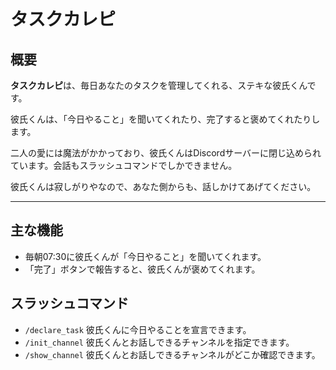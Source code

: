 # タスクカレピ

## 概要

**タスクカレピ**は、毎日あなたのタスクを管理してくれる、ステキな彼氏くんです。

彼氏くんは、「今日やること」を聞いてくれたり、完了すると褒めてくれたりします。

二人の愛には魔法がかかっており、彼氏くんはDiscordサーバーに閉じ込められています。会話もスラッシュコマンドでしかできません。

彼氏くんは寂しがりやなので、あなた側からも、話しかけてあげてください。

---

## 主な機能

* 毎朝07:30に彼氏くんが「今日やること」を聞いてくれます。
* 「完了」ボタンで報告すると、彼氏くんが褒めてくれます。

## スラッシュコマンド

- `/declare_task`
  彼氏くんに今日やることを宣言できます。
- `/init_channel`
  彼氏くんとお話しできるチャンネルを指定できます。
- `/show_channel`
  彼氏くんとお話しできるチャンネルがどこか確認できます。

